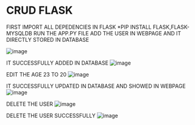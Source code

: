 # CRUD FLASK

FIRST IMPORT ALL DEPEDENCIES IN FLASK
*PIP INSTALL FLASK,FLASK-MYSQLDB
RUN THE APP.PY FILE
ADD THE USER IN WEBPAGE AND IT DIRECTLY STORED IN DATABASE

![image](https://github.com/user-attachments/assets/360d6363-536e-4ffe-882e-d50e79172aed)

IT SUCCESSFULLY ADDED IN DATABASE
![image](https://github.com/user-attachments/assets/5118e7e1-8615-4983-ab2c-86a889745392)

EDIT THE AGE 23 TO 20 
![image](https://github.com/user-attachments/assets/11cc1c64-13e6-4ab9-bed0-f00ad1457719)

IT SUCCESSFULLY UPDATED IN DATABASE AND SHOWED IN WEBPAGE
![image](https://github.com/user-attachments/assets/51d388c0-1aff-4bab-91f4-3d785fc72591)

DELETE THE USER 
![image](https://github.com/user-attachments/assets/98ffb8b4-8bef-4fc1-9ac9-07f803c59131)

DELETE THE USER SUCCESSFULLY
![image](https://github.com/user-attachments/assets/3298a754-6688-4ca7-aa2f-d8706ac23b61)





